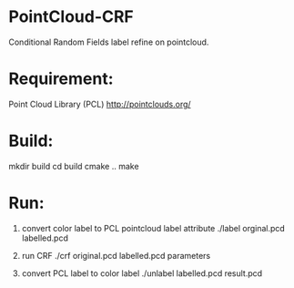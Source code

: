 # PointCloud-CRF
Conditional Random Fields label refine on pointcloud.

# Requirement: 
Point Cloud Library (PCL) http://pointclouds.org/

# Build:
mkdir build
cd build
cmake ..
make

# Run:
1. convert color label to PCL pointcloud label attribute
./label orginal.pcd labelled.pcd

2. run CRF
./crf original.pcd labelled.pcd parameters

3. convert PCL label to color label
./unlabel labelled.pcd result.pcd
